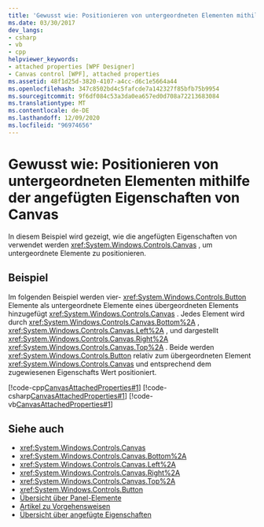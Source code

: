 ```yaml
---
title: 'Gewusst wie: Positionieren von untergeordneten Elementen mithilfe der angefügten Eigenschaften von Canvas'
ms.date: 03/30/2017
dev_langs:
- csharp
- vb
- cpp
helpviewer_keywords:
- attached properties [WPF Designer]
- Canvas control [WPF], attached properties
ms.assetid: 48f1d25d-3820-4107-a4cc-d6c1e5664a44
ms.openlocfilehash: 347c8502bd4c5fafcde7a142327f85bfb75b9954
ms.sourcegitcommit: 9f6df084c53a3da0ea657ed0d708a72213683084
ms.translationtype: MT
ms.contentlocale: de-DE
ms.lasthandoff: 12/09/2020
ms.locfileid: "96974656"
---
```

# <a name="how-to-use-the-attached-properties-of-canvas-to-position-child-elements"></a>Gewusst wie: Positionieren von untergeordneten Elementen mithilfe der angefügten Eigenschaften von Canvas
In diesem Beispiel wird gezeigt, wie die angefügten Eigenschaften von verwendet werden <xref:System.Windows.Controls.Canvas> , um untergeordnete Elemente zu positionieren.  
  
## <a name="example"></a>Beispiel  
 Im folgenden Beispiel werden vier- <xref:System.Windows.Controls.Button> Elemente als untergeordnete Elemente eines übergeordneten Elements hinzugefügt <xref:System.Windows.Controls.Canvas> . Jedes Element wird durch <xref:System.Windows.Controls.Canvas.Bottom%2A> , <xref:System.Windows.Controls.Canvas.Left%2A> , und dargestellt <xref:System.Windows.Controls.Canvas.Right%2A> <xref:System.Windows.Controls.Canvas.Top%2A> .
Beide werden <xref:System.Windows.Controls.Button> relativ zum übergeordneten Element <xref:System.Windows.Controls.Canvas> und entsprechend dem zugewiesenen Eigenschafts Wert positioniert.  
  
 [!code-cpp[CanvasAttachedProperties#1](~/samples/snippets/cpp/VS_Snippets_Wpf/CanvasAttachedProperties/CPP/CanvasAttachedProps.cpp#1)]
 [!code-csharp[CanvasAttachedProperties#1](~/samples/snippets/csharp/VS_Snippets_Wpf/CanvasAttachedProperties/CSharp/CanvasAttachedProps.cs#1)]
 [!code-vb[CanvasAttachedProperties#1](~/samples/snippets/visualbasic/VS_Snippets_Wpf/CanvasAttachedProperties/VisualBasic/CanvasAttachedProps.vb#1)]  
  
## <a name="see-also"></a>Siehe auch

- <xref:System.Windows.Controls.Canvas>
- <xref:System.Windows.Controls.Canvas.Bottom%2A>
- <xref:System.Windows.Controls.Canvas.Left%2A>
- <xref:System.Windows.Controls.Canvas.Right%2A>
- <xref:System.Windows.Controls.Canvas.Top%2A>
- <xref:System.Windows.Controls.Button>
- [Übersicht über Panel-Elemente](panels-overview.md)
- [Artikel zu Vorgehensweisen](canvas-how-to-topics.md)
- [Übersicht über angefügte Eigenschaften](../advanced/attached-properties-overview.md)

